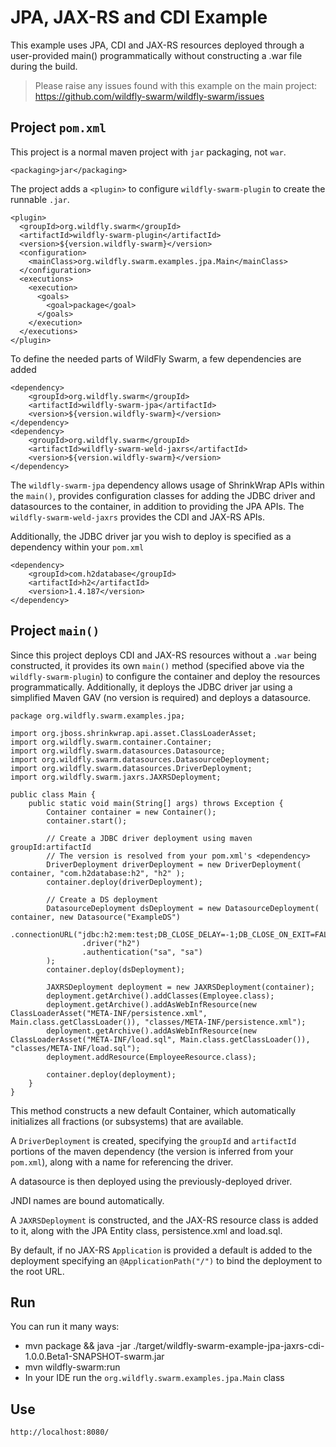 # JPA, JAX-RS and CDI Example

This example uses JPA, CDI and JAX-RS resources deployed through a user-provided
main() programmatically without constructing a .war file during the build.

> Please raise any issues found with this example on the main project:
> https://github.com/wildfly-swarm/wildfly-swarm/issues

## Project `pom.xml`

This project is a normal maven project with `jar` packaging, not `war`.

    <packaging>jar</packaging>

The project adds a `<plugin>` to configure `wildfly-swarm-plugin` to
create the runnable `.jar`.

    <plugin>
      <groupId>org.wildfly.swarm</groupId>
      <artifactId>wildfly-swarm-plugin</artifactId>
      <version>${version.wildfly-swarm}</version>
      <configuration>
        <mainClass>org.wildfly.swarm.examples.jpa.Main</mainClass>
      </configuration>
      <executions>
        <execution>
          <goals>
            <goal>package</goal>
          </goals>
        </execution>
      </executions>
    </plugin>

To define the needed parts of WildFly Swarm, a few dependencies are added

    <dependency>
        <groupId>org.wildfly.swarm</groupId>
        <artifactId>wildfly-swarm-jpa</artifactId>
        <version>${version.wildfly-swarm}</version>
    </dependency>
    <dependency>
        <groupId>org.wildfly.swarm</groupId>
        <artifactId>wildfly-swarm-weld-jaxrs</artifactId>
        <version>${version.wildfly-swarm}</version>
    </dependency>

The `wildfly-swarm-jpa` dependency allows usage of ShrinkWrap APIs within the `main()`,
provides configuration classes for adding the JDBC driver and datasources to the container,
in addition to providing the JPA APIs.  The `wildfly-swarm-weld-jaxrs` provides the CDI and JAX-RS
APIs.

Additionally, the JDBC driver jar you wish to deploy is specified as a dependency
within your `pom.xml`

    <dependency>
        <groupId>com.h2database</groupId>
        <artifactId>h2</artifactId>
        <version>1.4.187</version>
    </dependency>

## Project `main()`

Since this project deploys CDI and JAX-RS resources without a `.war` being constructed, it
provides its own `main()` method (specified above via the `wildfly-swarm-plugin`) to
configure the container and deploy the resources programmatically. Additionally,
it deploys the JDBC driver jar using a simplified Maven GAV (no version is required)
and deploys a datasource.

    package org.wildfly.swarm.examples.jpa;
    
    import org.jboss.shrinkwrap.api.asset.ClassLoaderAsset;
    import org.wildfly.swarm.container.Container;
    import org.wildfly.swarm.datasources.Datasource;
    import org.wildfly.swarm.datasources.DatasourceDeployment;
    import org.wildfly.swarm.datasources.DriverDeployment;
    import org.wildfly.swarm.jaxrs.JAXRSDeployment;
    
    public class Main {
        public static void main(String[] args) throws Exception {
            Container container = new Container();
            container.start();
    
            // Create a JDBC driver deployment using maven groupId:artifactId
            // The version is resolved from your pom.xml's <dependency>
            DriverDeployment driverDeployment = new DriverDeployment( container, "com.h2database:h2", "h2" );
            container.deploy(driverDeployment);
    
            // Create a DS deployment
            DatasourceDeployment dsDeployment = new DatasourceDeployment( container, new Datasource("ExampleDS")
                    .connectionURL("jdbc:h2:mem:test;DB_CLOSE_DELAY=-1;DB_CLOSE_ON_EXIT=FALSE")
                    .driver("h2")
                    .authentication("sa", "sa")
            );
            container.deploy(dsDeployment);
    
            JAXRSDeployment deployment = new JAXRSDeployment(container);
            deployment.getArchive().addClasses(Employee.class);
            deployment.getArchive().addAsWebInfResource(new ClassLoaderAsset("META-INF/persistence.xml", Main.class.getClassLoader()), "classes/META-INF/persistence.xml");
            deployment.getArchive().addAsWebInfResource(new ClassLoaderAsset("META-INF/load.sql", Main.class.getClassLoader()), "classes/META-INF/load.sql");
            deployment.addResource(EmployeeResource.class);
    
            container.deploy(deployment);
        }
    }

This method constructs a new default Container, which automatically
initializes all fractions (or subsystems) that are available.

A `DriverDeployment` is created, specifying the `groupId` and `artifactId` portions
of the maven dependency (the version is inferred from your `pom.xml`), along with
a name for referencing the driver.

A datasource is then deployed using the previously-deployed driver.

JNDI names are bound automatically.

A `JAXRSDeployment` is constructed, and the JAX-RS resource class is
added to it, along with the JPA Entity class, persistence.xml and load.sql.

By default, if no JAX-RS `Application` is provided a default is added
to the deployment specifying an `@ApplicationPath("/")` to bind the
deployment to the root URL.

## Run

You can run it many ways:

* mvn package && java -jar ./target/wildfly-swarm-example-jpa-jaxrs-cdi-1.0.0.Beta1-SNAPSHOT-swarm.jar
* mvn wildfly-swarm:run
* In your IDE run the `org.wildfly.swarm.examples.jpa.Main` class

## Use

    http://localhost:8080/